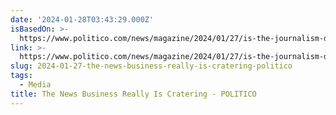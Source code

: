 ```yaml
---
date: '2024-01-28T03:43:29.000Z'
isBasedOn: >-
  https://www.politico.com/news/magazine/2024/01/27/is-the-journalism-death-spasm-finally-here-00138187
link: >-
  https://www.politico.com/news/magazine/2024/01/27/is-the-journalism-death-spasm-finally-here-00138187
slug: 2024-01-27-the-news-business-really-is-cratering-politico
tags:
  - Media
title: The News Business Really Is Cratering - POLITICO
---
```



